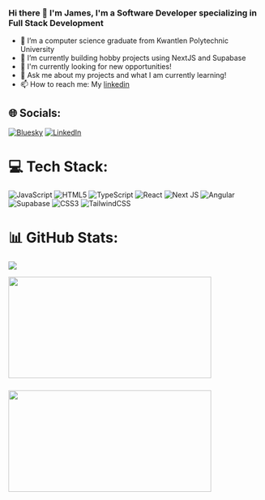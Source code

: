 ### Hi there 👋 I'm James, I'm a Software Developer specializing in Full Stack Development

- 🔭 I’m a computer science graduate from Kwantlen Polytechnic University
- 🌱 I’m currently building hobby projects using NextJS and Supabase
- 🏢 I'm currently looking for new opportunities!
- 💬 Ask me about my projects and what I am currently learning!
- 📫 How to reach me: My [linkedin](https://www.linkedin.com/in/james-tariga/)
<!-- - 😄 Pronouns: ...
- ⚡ Fun fact: ... -->
<!--
**jamestariga/jamestariga** is a ✨ _special_ ✨ repository because its `README.md` (this file) appears on your GitHub profile.

Here are some ideas to get you started:
-->
## 🌐 Socials:
[![Bluesky](https://img.shields.io/badge/bluesky-0285FF?style=for-the-badge&logo=bluesky&logoColor=%23FFFFFF)](https://bsky.app/profile/jamestariga) [![LinkedIn](https://img.shields.io/badge/LinkedIn-%230077B5.svg?logo=linkedin&logoColor=white)](https://linkedin.com/in/jamestariga) 

# 💻 Tech Stack:
![JavaScript](https://img.shields.io/badge/javascript-%23323330.svg?style=for-the-badge&logo=javascript&logoColor=%23F7DF1E) ![HTML5](https://img.shields.io/badge/html5-%23E34F26.svg?style=for-the-badge&logo=html5&logoColor=white) ![TypeScript](https://img.shields.io/badge/typescript-%23007ACC.svg?style=for-the-badge&logo=typescript&logoColor=white) ![React](https://img.shields.io/badge/react-%2320232a.svg?style=for-the-badge&logo=react&logoColor=%2361DAFB) ![Next JS](https://img.shields.io/badge/Next-black?style=for-the-badge&logo=next.js&logoColor=white) ![Angular](https://img.shields.io/badge/angular-%23DD0031.svg?style=for-the-badge&logo=angular&logoColor=white) ![Supabase](https://img.shields.io/badge/Supabase-3ECF8E?style=for-the-badge&logo=supabase&logoColor=white) ![CSS3](https://img.shields.io/badge/css3-%231572B6.svg?style=for-the-badge&logo=css3&logoColor=white) ![TailwindCSS](https://img.shields.io/badge/tailwindcss-%2338B2AC.svg?style=for-the-badge&logo=tailwind-css&logoColor=white)

# 📊 GitHub Stats:
![](https://github-readme-stats.vercel.app/api/top-langs/?username=jamestariga&theme=tokyonight&hide_border=false&include_all_commits=true&count_private=false&layout=compact)

<div style="display: flex; justify-content: flex-start; flex-wrap: wrap; width: 100%;">
  <img style="margin: 0 1rem 1.5rem 0; width: 400px; height: 200px; object-fit: cover;" 
       src="https://nirzak-streak-stats.vercel.app/?user=jamestariga&theme=tokyonight&hide_border=false">
  <img style="margin: 0 1rem 1.5rem 0; width: 400px; height: 200px; object-fit: cover;" 
       src="https://github-readme-stats.vercel.app/api?username=jamestariga&theme=tokyonight&hide_border=false&include_all_commits=true&count_private=false">
</div>
